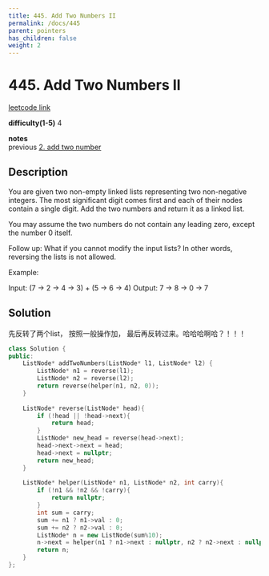 ```yaml
---
title: 445. Add Two Numbers II
permalink: /docs/445
parent: pointers
has_children: false
weight: 2
---
```

# 445. Add Two Numbers II
[leetcode link](https://leetcode.com/problems/add-two-numbers-ii/)

**difficulty(1-5)** 
4

**notes**   
previous [2. add two number](/docs/2)

## Description
You are given two non-empty linked lists representing two non-negative integers. The most significant digit comes first and each of their nodes contain a single digit. Add the two numbers and return it as a linked list.

You may assume the two numbers do not contain any leading zero, except the number 0 itself.

Follow up:
What if you cannot modify the input lists? In other words, reversing the lists is not allowed.

Example:

Input: (7 -> 2 -> 4 -> 3) + (5 -> 6 -> 4)
Output: 7 -> 8 -> 0 -> 7


## Solution
先反转了两个list， 按照一般操作加， 最后再反转过来。哈哈哈啊哈？！！！

```c++
class Solution {
public:
    ListNode* addTwoNumbers(ListNode* l1, ListNode* l2) {
        ListNode* n1 = reverse(l1);
        ListNode* n2 = reverse(l2);
        return reverse(helper(n1, n2, 0));
    }
    
    ListNode* reverse(ListNode* head){
        if (!head || !head->next){
            return head;
        }
        ListNode* new_head = reverse(head->next);
        head->next->next = head;
        head->next = nullptr;
        return new_head;
    }
    
    ListNode* helper(ListNode* n1, ListNode* n2, int carry){
        if (!n1 && !n2 && !carry){
            return nullptr;
        }
        int sum = carry;
        sum += n1 ? n1->val : 0;
        sum += n2 ? n2->val : 0;
        ListNode* n = new ListNode(sum%10);
        n->next = helper(n1 ? n1->next : nullptr, n2 ? n2->next : nullptr, sum/10);
        return n;
    }
};

```

<!-- 
Default label
{: .label }

Blue label
{: .label .label-blue }

Stable
{: .label .label-green }

New release
{: .label .label-purple }

Coming soon
{: .label .label-yellow }

Deprecated
{: .label .label-red } -->
